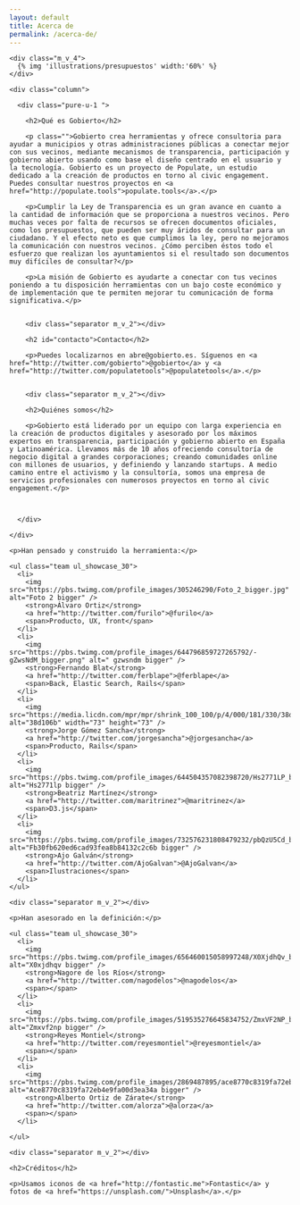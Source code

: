 ```yaml
---
layout: default
title: Acerca de
permalink: /acerca-de/
---
```


<div class="column_c">

  <div class="pure-g">

    <div class="m_v_4">
      {% img 'illustrations/presupuestos' width:'60%' %}
    </div>

    <div class="column">

      <div class="pure-u-1 ">

        <h2>Qué es Gobierto</h2>

        <p class="">Gobierto crea herramientas y ofrece consultoria para ayudar a municipios y otras administraciones públicas a conectar mejor con sus vecinos, mediante mecanismos de transparencia, participación y gobierno abierto usando como base el diseño centrado en el usuario y la tecnología. Gobierto es un proyecto de Populate, un estudio dedicado a la creación de productos en torno al civic engagement. Puedes consultar nuestros proyectos en <a href="http://populate.tools">populate.tools</a>.</p>

        <p>Cumplir la Ley de Transparencia es un gran avance en cuanto a la cantidad de información que se proporciona a nuestros vecinos. Pero muchas veces por falta de recursos se ofrecen documentos oficiales, como los presupuestos, que pueden ser muy áridos de consultar para un ciudadano. Y el efecto neto es que cumplimos la ley, pero no mejoramos la comunicación con nuestros vecinos. ¿Cómo perciben éstos todo el esfuerzo que realizan los ayuntamientos si el resultado son documentos muy difíciles de consultar?</p>

        <p>La misión de Gobierto es ayudarte a conectar con tus vecinos poniendo a tu disposición herramientas con un bajo coste económico y de implementación que te permiten mejorar tu comunicación de forma significativa.</p>


        <div class="separator m_v_2"></div>

        <h2 id="contacto">Contacto</h2>

        <p>Puedes localizarnos en abre@gobierto.es. Síguenos en <a href="http://twitter.com/gobierto">@gobierto</a> y <a href="http://twitter.com/populatetools">@populatetools</a>.</p>


        <div class="separator m_v_2"></div>

        <h2>Quiénes somos</h2>

        <p>Gobierto está liderado por un equipo con larga experiencia en la creación de productos digitales y asesorado por los máximos expertos en transparencia, participación y gobierno abierto en España y Latinoamérica. Llevamos más de 10 años ofreciendo consultoría de negocio digital a grandes corporaciones; creando comunidades online con millones de usuarios, y definiendo y lanzando startups. A medio camino entre el activismo y la consultoría, somos una empresa de servicios profesionales con numerosos proyectos en torno al civic engagement.</p>

        

      </div>

    </div>

  </div>

  <div class="center">

    <p>Han pensado y construido la herramienta:</p>

    <ul class="team ul_showcase_30">
      <li>
        <img src="https://pbs.twimg.com/profile_images/305246290/Foto_2_bigger.jpg" alt="Foto 2 bigger" />
        <strong>Álvaro Ortiz</strong>
        <a href="http://twitter.com/furilo">@furilo</a>
        <span>Producto, UX, front</span>
      </li>
      <li>
        <img src="https://pbs.twimg.com/profile_images/644796859727265792/-gZwsNdM_bigger.png" alt=" gzwsndm bigger" />
        <strong>Fernando Blat</strong>
        <a href="http://twitter.com/ferblape">@ferblape</a>
        <span>Back, Elastic Search, Rails</span>
      </li>
      <li>
        <img src="https://media.licdn.com/mpr/mpr/shrink_100_100/p/4/000/181/330/38d106b.jpg" alt="38d106b" width="73" height="73" />
        <strong>Jorge Gómez Sancha</strong>
        <a href="http://twitter.com/jorgesancha">@jorgesancha</a>
        <span>Producto, Rails</span>
      </li>
      <li>
        <img src="https://pbs.twimg.com/profile_images/644504357082398720/Hs2771LP_bigger.jpg" alt="Hs2771lp bigger" />
        <strong>Beatriz Martínez</strong>
        <a href="http://twitter.com/maritrinez">@maritrinez</a>
        <span>D3.js</span>
      </li>
      <li>
        <img src="https://pbs.twimg.com/profile_images/732576231808479232/pbQzU5Cd_bigger.jpg" alt="Fb30fb620ed6cad93fea8b84132c2c6b bigger" />
        <strong>Ajo Galván</strong>
        <a href="http://twitter.com/AjoGalvan">@AjoGalvan</a>
        <span>Ilustraciones</span>
      </li>
    </ul>

    <div class="separator m_v_2"></div>

    <p>Han asesorado en la definición:</p>

    <ul class="team ul_showcase_30">
      <li>
        <img src="https://pbs.twimg.com/profile_images/656460015058997248/X0XjdhQv_bigger.jpg" alt="X0xjdhqv bigger" />
        <strong>Nagore de los Ríos</strong>
        <a href="http://twitter.com/nagodelos">@nagodelos</a>
        <span></span>
      </li>
      <li>
        <img src="https://pbs.twimg.com/profile_images/519535276645834752/ZmxVF2NP_bigger.jpeg" alt="Zmxvf2np bigger" />
        <strong>Reyes Montiel</strong>
        <a href="http://twitter.com/reyesmontiel">@reyesmontiel</a>
        <span></span>
      </li>
      <li>
        <img src="https://pbs.twimg.com/profile_images/2869487895/ace8770c8319fa72eb4e9fa00d3ea34a_bigger.jpeg" alt="Ace8770c8319fa72eb4e9fa00d3ea34a bigger" />
        <strong>Alberto Ortiz de Zárate</strong>
        <a href="http://twitter.com/alorza">@alorza</a>
        <span></span>
      </li>

    </ul>

    <div class="separator m_v_2"></div>

    <h2>Créditos</h2>

    <p>Usamos iconos de <a href="http://fontastic.me">Fontastic</a> y fotos de <a href="https://unsplash.com/">Unsplash</a>.</p>

  </div>

</div>


